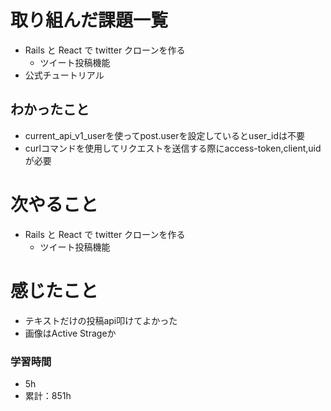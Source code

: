 # 取り組んだ課題一覧

- Rails と React で twitter クローンを作る
  - ツイート投稿機能
- 公式チュートリアル

## わかったこと

- current_api_v1_userを使ってpost.userを設定しているとuser_idは不要
- curlコマンドを使用してリクエストを送信する際にaccess-token,client,uidが必要

# 次やること

- Rails と React で twitter クローンを作る
  - ツイート投稿機能

# 感じたこと

- テキストだけの投稿api叩けてよかった
- 画像はActive Strageか

### 学習時間

- 5h
- 累計：851h

